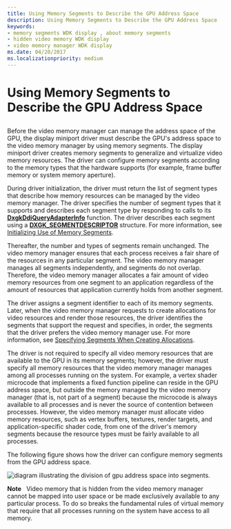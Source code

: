 ```yaml
---
title: Using Memory Segments to Describe the GPU Address Space
description: Using Memory Segments to Describe the GPU Address Space
keywords:
- memory segments WDK display , about memory segments
- hidden video memory WDK display
- video memory manager WDK display
ms.date: 04/20/2017
ms.localizationpriority: medium
---
```


# Using Memory Segments to Describe the GPU Address Space


## <span id="ddk_using_memory_segments_to_describe_the_gpu_address_space_gg"></span><span id="DDK_USING_MEMORY_SEGMENTS_TO_DESCRIBE_THE_GPU_ADDRESS_SPACE_GG"></span>


Before the video memory manager can manage the address space of the GPU, the display miniport driver must describe the GPU's address space to the video memory manager by using memory segments. The display miniport driver creates memory segments to generalize and virtualize video memory resources. The driver can configure memory segments according to the memory types that the hardware supports (for example, frame buffer memory or system memory aperture).

During driver initialization, the driver must return the list of segment types that describe how memory resources can be managed by the video memory manager. The driver specifies the number of segment types that it supports and describes each segment type by responding to calls to its [**DxgkDdiQueryAdapterInfo**](/windows-hardware/drivers/ddi/d3dkmddi/nc-d3dkmddi-dxgkddi_queryadapterinfo) function. The driver describes each segment using a [**DXGK\_SEGMENTDESCRIPTOR**](/windows-hardware/drivers/ddi/d3dkmddi/ns-d3dkmddi-_dxgk_segmentdescriptor) structure. For more information, see [Initializing Use of Memory Segments](initializing-use-of-memory-segments.md).

Thereafter, the number and types of segments remain unchanged. The video memory manager ensures that each process receives a fair share of the resources in any particular segment. The video memory manager manages all segments independently, and segments do not overlap. Therefore, the video memory manager allocates a fair amount of video memory resources from one segment to an application regardless of the amount of resources that application currently holds from another segment.

The driver assigns a segment identifier to each of its memory segments. Later, when the video memory manager requests to create allocations for video resources and render those resources, the driver identifies the segments that support the request and specifies, in order, the segments that the driver prefers the video memory manager use. For more information, see [Specifying Segments When Creating Allocations](specifying-segments-when-creating-allocations.md).

The driver is not required to specify all video memory resources that are available to the GPU in its memory segments; however, the driver must specify all memory resources that the video memory manager manages among all processes running on the system. For example, a vertex shader microcode that implements a fixed function pipeline can reside in the GPU address space, but outside the memory managed by the video memory manager (that is, not part of a segment) because the microcode is always available to all processes and is never the source of contention between processes. However, the video memory manager must allocate video memory resources, such as vertex buffers, textures, render targets, and application-specific shader code, from one of the driver's memory segments because the resource types must be fairly available to all processes.

The following figure shows how the driver can configure memory segments from the GPU address space.

![diagram illustrating the division of gpu address space into segments.](images/memseg.png)

**Note**   Video memory that is hidden from the video memory manager cannot be mapped into user space or be made exclusively available to any particular process. To do so breaks the fundamental rules of virtual memory that require that all processes running on the system have access to all memory.

 

 

